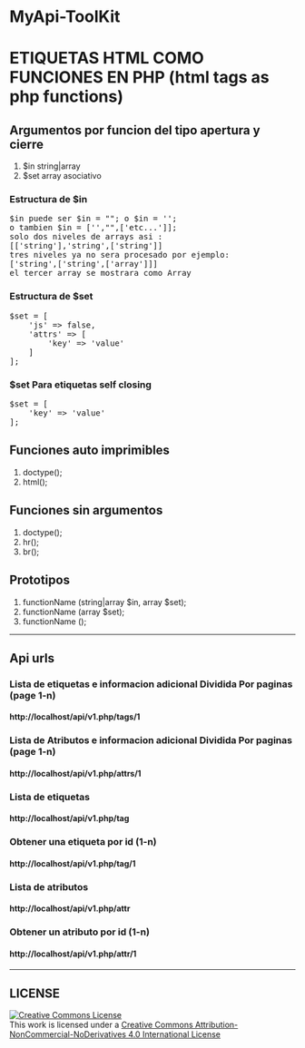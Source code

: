 # MyApi-ToolKit

<h1>ETIQUETAS HTML COMO FUNCIONES EN PHP (html tags as php functions)</h1>

<h2>Argumentos por funcion del tipo apertura y cierre</h2>

<ol>
    <li>$in string|array</li>
    <li>$set array asociativo</li>
</ol>

<h3>Estructura de $in</h3>

<pre>
$in puede ser $in = ""; o $in = '';
o tambien $in = ['',"",['etc...']];
solo dos niveles de arrays asi :
[['string'],'string',['string']]
tres niveles ya no sera procesado por ejemplo:
['string',['string',['array']]]
el tercer array se mostrara como Array
</pre>

<h3>Estructura de $set</h3>

<pre>
$set = [
    'js' => false,
    'attrs' => [
        'key' => 'value'
    ]
];
</pre>

<h3>$set Para etiquetas self closing</h3>

<pre>
$set = [
    'key' => 'value'
];
</pre>

<h2>Funciones auto imprimibles</h2>

<ol>
    <li>doctype();</li>
    <li>html();</li>
</ol>

<h2>Funciones sin argumentos</h2>

<ol>
    <li>doctype();</li>
    <li>hr();</li>
    <li>br();</li>
</ol>

<h2>Prototipos</h2>

<ol>
    <li>functionName (string|array $in, array $set);</li>
    <li>functionName (array $set);</li>
    <li>functionName ();</li>
</ol>

<hr>

<h2>Api urls</h2>

<h3>Lista de etiquetas e informacion adicional
Dividida Por paginas (page 1-n)</h3>

<h4>http://localhost/api/v1.php/tags/1</h4>

<h3>Lista de Atributos e informacion adicional
Dividida Por paginas (page 1-n)</h3>

<h4>http://localhost/api/v1.php/attrs/1</h4>

<h3>Lista de etiquetas</h3>

<h4>http://localhost/api/v1.php/tag</h4>

<h3>Obtener una etiqueta por id (1-n)</h3>

<h4>http://localhost/api/v1.php/tag/1</h4>

<h3>Lista de atributos</h3>

<h4>http://localhost/api/v1.php/attr</h4>

<h3>Obtener un atributo por id (1-n)</h3>

<h4>http://localhost/api/v1.php/attr/1</h4>

<hr>

<h2>LICENSE</h2>

<a rel="license" href="http://creativecommons.org/licenses/by-nc-nd/4.0/">
    <img alt="Creative Commons License" 
    style="border-width:0" 
    src="https://i.creativecommons.org/l/by-nc-nd/4.0/80x15.png" />
</a>
<br />
This work is licensed under a 
<a rel="license" href="http://creativecommons.org/licenses/by-nc-nd/4.0/">
    Creative Commons Attribution-NonCommercial-NoDerivatives 4.0 International License
</a>